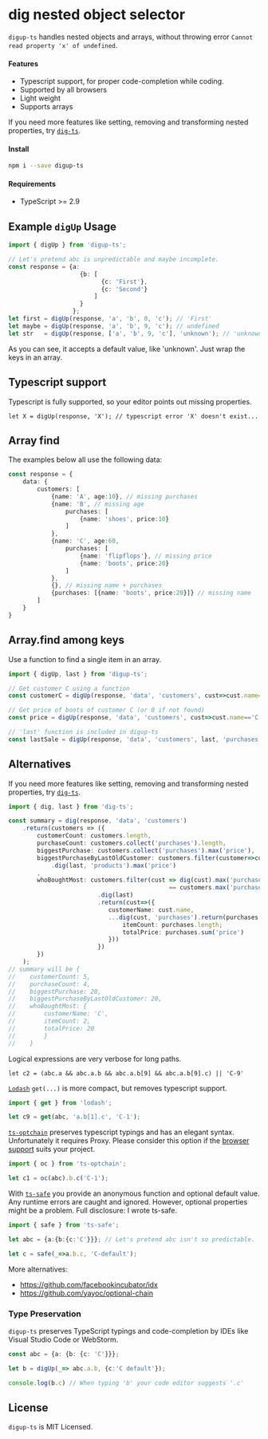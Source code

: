 # dig nested object selector

`digup-ts` handles nested objects and arrays,
without throwing error `Cannot read property 'x' of undefined`.

#### Features
- Typescript support, for proper code-completion while coding.
- Supported by all browsers 
- Light weight
- Supports arrays

If you need more features like setting, removing and transforming nested properties,
try [`dig-ts`](https://www.npmjs.com/package/dig-ts). 


#### Install

```bash
npm i --save digup-ts
```

#### Requirements

- TypeScript >= 2.9

## Example `digUp` Usage

```typescript
import { digUp } from 'digup-ts';

// Let's pretend abc is unpredictable and maybe incomplete.
const response = {a:
                    {b: [
                          {c: 'First'}, 
                          {c: 'Second'}
                        ]
                    }
                  };
let first = digUp(response, 'a', 'b', 0, 'c'); // 'First'
let maybe = digUp(response, 'a', 'b', 9, 'c'); // undefined
let str   = digUp(response, ['a', 'b', 9, 'c'], 'unknown'); // 'unknown'
```
As you can see, it accepts a default value, like 'unknown'. 
Just wrap the keys in an array.

## Typescript support

Typescript is fully supported, so your editor points out missing properties.
```
let X = digUp(response, 'X'); // typescript error 'X' doesn't exist...
```

## Array find

The examples below all use the following data:
```typescript
const response = {
    data: {
        customers: [
            {name: 'A', age:10}, // missing purchases
            {name: 'B', // missing age
                purchases: [
                    {name: 'shoes', price:10}
                ]
            },
            {name: 'C', age:60,
                purchases: [
                    {name: 'flipflops'}, // missing price
                    {name: 'boots', price:20}
                ]
            },
            {}, // missing name + purchases
            {purchases: [{name: 'boots', price:20}]} // missing name
        ]
    }
}
```
## Array.find among keys

Use a function to find a single item in an array.
```typescript
import { digUp, last } from 'digup-ts';

// Get customer C using a function
const customerC = digUp(response, 'data', 'customers', cust=>cust.name=='C');

// Get price of boots of customer C (or 0 if not found)
const price = digUp(response, 'data', 'customers', cust=>cust.name=='C', 'purchases', pur=>pur.name=='boots', 'price');

// 'last' function is included in digup-ts
const lastSale = digUp(response, 'data', 'customers', last, 'purchases', last); // boots object

```

## Alternatives

If you need more features like setting, removing and transforming nested properties, try [`dig-ts`](https://www.npmjs.com/package/dig-ts).
```typescript
import { dig, last } from 'dig-ts';

const summary = dig(response, 'data', 'customers')
    .return(customers => ({
        customerCount: customers.length,
        purchaseCount: customers.collect('purchases').length,
        biggestPurchase: customers.collect('purchases').max('price'),
        biggestPurchaseByLastOldCustomer: customers.filter(customer=>customer.age>=60)
            .dig(last, 'products').max('price')
        ,
        whoBoughtMost: customers.filter(cust => dig(cust).max('purchases', 'length') 
                                             == customers.max('purchases', 'length'))
                         .dig(last)
                         .return(cust=>({
                            customerName: cust.name,
                            ...dig(cust, 'purchases').return(purchases => ({
                                itemCount: purchases.length;
                                totalPrice: purchases.sum('price')
                            }))
                         })
        })
    );
// summary will be {
//    customerCount: 5,
//    purchaseCount: 4,
//    biggestPurchase: 20,
//    biggestPurchaseByLastOldCustomer: 20,
//    whoBoughtMost: {
//        customerName: 'C',
//        itemCount: 2,
//        totalPrice: 20
//        }
//    }
```
Logical expressions are very verbose for long paths.
```
let c2 = (abc.a && abc.a.b && abc.a.b[9] && abc.a.b[9].c) || 'C-9'
```
[`Lodash`](https://lodash.com/) `get(...)` is more compact, 
but removes typescript support.

```typescript
import { get } from 'lodash';

let c9 = get(abc, 'a.b[1].c', 'C-1');
```

[`ts-optchain`](https://www.npmjs.com/package/ts-optchain) preserves typescript typings and has an elegant syntax. 
Unfortunately it requires Proxy. 
Please consider this option if the [browser support](https://caniuse.com/#search=proxy) suits your project.

```typescript
import { oc } from 'ts-optchain';

let c1 = oc(abc).b.c('C-1');
```
With [`ts-safe`](https://www.npmjs.com/package/ts-save) you provide an anonymous function and optional default value. Any runtime errors are caught and ignored. However, optional properties might be a problem. Full disclosure: I wrote ts-safe.
```typescript
import { safe } from 'ts-safe';

let abc = {a:{b:{c:'C'}}}; // Let's pretend abc isn't so predictable.

let c = safe(_=>a.b.c, 'C-default');
```
More alternatives:

- https://github.com/facebookincubator/idx
- https://github.com/yayoc/optional-chain

### Type Preservation

`digup-ts` preserves TypeScript typings and code-completion by IDEs like Visual Studio Code or WebStorm.

```typescript
const abc = {a: {b: {c: 'C'}}};

let b = digUp(_=> abc.a.b, {c:'C default'});

console.log(b.c) // When typing 'b' your code editor suggests '.c'
```

## License

`digup-ts` is MIT Licensed.
